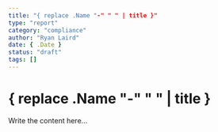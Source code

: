 ```yaml
---
title: "{ replace .Name "-" " " | title }"
type: "report"
category: "compliance"
author: "Ryan Laird"
date: { .Date }
status: "draft"
tags: []
---
```


# { replace .Name "-" " " | title }

Write the content here...
